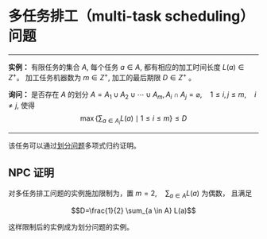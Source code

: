 # 多任务排工（multi-task scheduling）问题


---
**实例：** 有限任务的集合 $A,$ 每个任务 $a \in A,$ 都有相应的加工时间长度 $L(a) \in Z^{+}$。 加工任务机器数为 $m \in Z^{+},$ 加工的最后期限 $D \in Z^{+}$ 。 

**询问：** 是否存在 $A$ 的划分 $A=A_{1} \cup A_{2} \cup \cdots \cup A_{m}, A_{i} \cap A_{j}=\varnothing, \quad 1 \leqslant i, j \leqslant m, \quad i \neq j,$ 使得
$$
\max \left\{\sum_{a \in A_{i}} L(a) \mid 1 \leqslant i \leqslant m\right\} \leqslant D
$$

---
该任务可以通过[划分问题](par.html)多项式归约证明。

## NPC 证明

对多任务排工问题的实例施加限制为，置 $m=2, \quad \sum_{a \in A} L(a)$ 为偶数， 且满足

$$D=\frac{1}{2} \sum_{a \in A} L(a)$$

这样限制后的实例成为划分问题的实例。